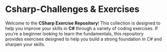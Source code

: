 # Csharp-Challenges & Exercises

Welcome to the **CSharp Exercise Repository**!
This collection is designed to help you improve your skills in **C#** through a variety of coding exercises.
If you're a beginner looking to learn the fundamentals, this repository provides exercises designed to help you build a strong foundation in C# and sharpen your skills.
